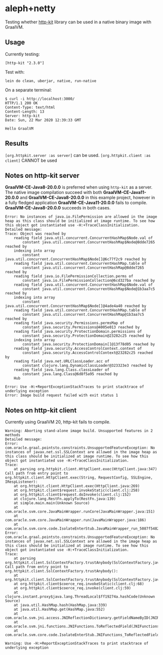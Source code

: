 # aleph+netty

Testing whether [http-kit](https://github.com/http-kit/http-kit) library can be used in a native binary image with GraalVM.

## Usage

Currently testing:

    [http-kit "2.3.0"]

Test with:

    lein do clean, uberjar, native, run-native

On a separate terminal:

``` text
$ curl -i http://localhost:3000/
HTTP/1.1 200 OK
Content-Type: text/html
Content-Length: 13
Server: http-kit
Date: Sun, 22 Mar 2020 12:39:33 GMT

Hello GraalVM
```

## Results
`[org.httpkit.server :as server]` can be used.
`[org.httpkit.client :as client]` CANNOT be used

## Notes on http-kit server
**GraalVM-CE-Java8-20.0.0** is preferred when using `http-kit` as a server. 
The native image compilation succeed with both **GraalVM-CE-Java11-20.0.0** and **GraalVM-CE-Java8-20.0.0** in this example project, however in a fully fledged application **GraalVM-CE-Java11-20.0.0** fails to compile. **GraalVM-CE-Java8-20.0.0** succeeds in both cases.

```
Error: No instances of java.io.FilePermission are allowed in the image heap as this class should be initialized at image runtime. To see how this object got instantiated use -H:+TraceClassInitialization.
Detailed message:
Trace: Object was reached by 
	reading field java.util.concurrent.ConcurrentHashMap$Node.val of
		constant java.util.concurrent.ConcurrentHashMap$Node@8dde7265 reached by 
	indexing into array
		constant java.util.concurrent.ConcurrentHashMap$Node[]@6c77f2c9 reached by 
	reading field java.util.concurrent.ConcurrentHashMap.table of
		constant java.util.concurrent.ConcurrentHashMap@8dde7265 reached by 
	reading field java.io.FilePermissionCollection.perms of
		constant java.io.FilePermissionCollection@6cd327ba reached by 
	reading field java.util.concurrent.ConcurrentHashMap$Node.val of
		constant java.util.concurrent.ConcurrentHashMap$Node@1b3aa7c5 reached by 
	indexing into array
		constant java.util.concurrent.ConcurrentHashMap$Node[]@4ade4a40 reached by 
	reading field java.util.concurrent.ConcurrentHashMap.table of
		constant java.util.concurrent.ConcurrentHashMap@1b3aa7c5 reached by 
	reading field java.security.Permissions.permsMap of
		constant java.security.Permissions@4005e013 reached by 
	reading field java.security.ProtectionDomain.permissions of
		constant java.security.ProtectionDomain@23282c25 reached by 
	indexing into array
		constant java.security.ProtectionDomain[]@13f78d05 reached by 
	reading field java.security.AccessControlContext.context of
		constant java.security.AccessControlContext@23282c25 reached by 
	reading field java.net.URLClassLoader.acc of
		constant clojure.lang.DynamicClassLoader@323323e3 reached by 
	reading field java.lang.Class.classLoader of
		constant java.lang.Class@6d8f5a95 reached by 
	Hub

Error: Use -H:+ReportExceptionStackTraces to print stacktrace of underlying exception
Error: Image build request failed with exit status 1
```

## Notes on http-kit client
Currently using GraalVM 20, http-kit fails to compile. 

```
Warning: Aborting stand-alone image build. Unsupported features in 2 methods
Detailed message:
Error: com.oracle.graal.pointsto.constraints.UnsupportedFeatureException: No instances of javax.net.ssl.SSLContext are allowed in the image heap as this class should be initialized at image runtime. To see how this object got instantiated use -H:+TraceClassInitialization.
Trace: 
	at parsing org.httpkit.client.HttpClient.exec(HttpClient.java:347)
Call path from entry point to org.httpkit.client.HttpClient.exec(String, RequestConfig, SSLEngine, IRespListener): 
	at org.httpkit.client.HttpClient.exec(HttpClient.java:269)
	at org.httpkit.client$request.invokeStatic(client.clj:258)
	at org.httpkit.client$request.doInvoke(client.clj:152)
	at clojure.lang.RestFn.applyTo(RestFn.java:139)
	at simple.main.main(Unknown Source)
	at com.oracle.svm.core.JavaMainWrapper.runCore(JavaMainWrapper.java:151)
	at com.oracle.svm.core.JavaMainWrapper.run(JavaMainWrapper.java:186)
	at com.oracle.svm.core.code.IsolateEnterStub.JavaMainWrapper_run_5087f5482cc9a6abc971913ece43acb471d2631b(generated:0)
Error: com.oracle.graal.pointsto.constraints.UnsupportedFeatureException: No instances of javax.net.ssl.SSLContext are allowed in the image heap as this class should be initialized at image runtime. To see how this object got instantiated use -H:+TraceClassInitialization.
Trace: 
	at parsing org.httpkit.client.SslContextFactory.trustAnybody(SslContextFactory.java:36)
Call path from entry point to org.httpkit.client.SslContextFactory.trustAnybody(): 
	at org.httpkit.client.SslContextFactory.trustAnybody(SslContextFactory.java:36)
	at org.httpkit.client$coerce_req.invokeStatic(client.clj:68)
	at org.httpkit.client$coerce_req.invoke(client.clj:59)
	at clojure.instant.proxy$java.lang.ThreadLocal$ff19274a.hashCode(Unknown Source)
	at java.util.HashMap.hash(HashMap.java:339)
	at java.util.HashMap.get(HashMap.java:552)
	at com.oracle.svm.jni.access.JNIReflectionDictionary.getFieldNameByID(JNIReflectionDictionary.java:278)
	at com.oracle.svm.jni.functions.JNIFunctions.ToReflectedField(JNIFunctions.java:856)
	at com.oracle.svm.core.code.IsolateEnterStub.JNIFunctions_ToReflectedField_80d8233579d5215df0227b770e5c01228a0de9b9(generated:0)

Warning: Use -H:+ReportExceptionStackTraces to print stacktrace of underlying exception
```